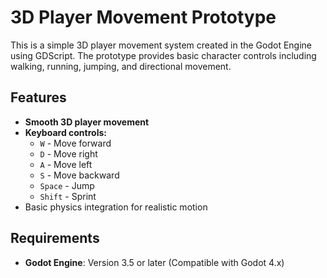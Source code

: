 # 3D Player Movement Prototype

This is a simple 3D player movement system created in the Godot Engine using GDScript. The prototype provides basic character controls including walking, running, jumping, and directional movement.

## Features

- **Smooth 3D player movement**
- **Keyboard controls:**
  - `W` - Move forward
  - `D` - Move right
  - `A` - Move left
  - `S` - Move backward
  - `Space` - Jump
  - `Shift` - Sprint
- Basic physics integration for realistic motion

## Requirements

- **Godot Engine**: Version 3.5 or later (Compatible with Godot 4.x)

